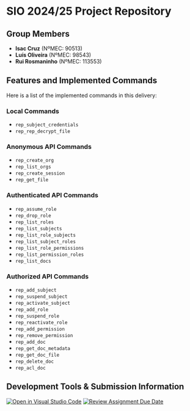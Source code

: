 # SIO 2024/25 Project Repository

## Group Members
- **Isac Cruz** (NºMEC: 90513)  
- **Luís Oliveira** (NºMEC: 98543)  
- **Rui Rosmaninho** (NºMEC: 113553)  

## Features and Implemented Commands
Here is a list of the implemented commands in this delivery:
### Local Commands
- `rep_subject_credentials`
- `rep_rep_decrypt_file`
### Anonymous API Commands
- `rep_create_org`
- `rep_list_orgs`
- `rep_create_session`
- `rep_get_file`
### Authenticated API Commands
- `rep_assume_role`
- `rep_drop_role`
- `rep_list_roles`
- `rep_list_subjects`
- `rep_list_role_subjects`
- `rep_list_subject_roles`
- `rep_list_role_permissions`
- `rep_list_permission_roles`
- `rep_list_docs`
### Authorized API Commands
- `rep_add_subject`
- `rep_suspend_subject`
- `rep_activate_subject`
- `rep_add_role`
- `rep_suspend_role`
- `rep_reactivate_role`
- `rep_add_permission`
- `rep_remove_permission`
- `rep_add_doc`
- `rep_get_doc_metadata`
- `rep_get_doc_file`
- `rep_delete_doc`
- `rep_acl_doc`

## Development Tools & Submission Information
[![Open in Visual Studio Code](https://classroom.github.com/assets/open-in-vscode-2e0aaae1b6195c2367325f4f02e2d04e9abb55f0b24a779b69b11b9e10269abc.svg)](https://classroom.github.com/online_ide?assignment_repo_id=17179541&assignment_repo_type=AssignmentRepo)
[![Review Assignment Due Date](https://classroom.github.com/assets/deadline-readme-button-22041afd0340ce965d47ae6ef1cefeee28c7c493a6346c4f15d667ab976d596c.svg)](https://classroom.github.com/a/n4Xu0y1X)
